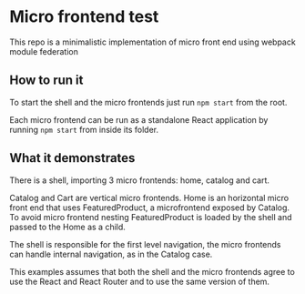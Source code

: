# Micro frontend test

This repo is a minimalistic implementation of micro front end using webpack module federation

## How to run it

To start the shell and the micro frontends just run `npm start` from the root. 

Each micro frontend can be run as a standalone React application by running `npm start` from inside its folder. 

## What it demonstrates

There is a shell, importing 3 micro frontends: home, catalog and cart. 

Catalog and Cart are vertical micro frontends. Home is an horizontal micro front end that uses FeaturedProduct, a microfrontend exposed by Catalog. To avoid micro frontend nesting FeaturedProduct is loaded by the shell and passed to the Home as a child. 

The shell is responsible for the first level navigation, the micro frontends can handle internal navigation, as in the Catalog case. 

This examples assumes that both the shell and the micro frontends agree to use the React and React Router and to use the same version of them. 

